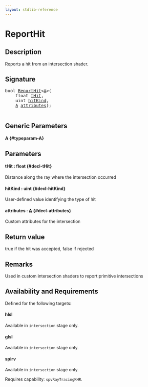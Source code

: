 ```yaml
---
layout: stdlib-reference
---
```


# ReportHit

## Description



Reports a hit from an intersection shader.

## Signature 

<pre>
<span class="code_keyword">bool</span> <a href="/stdlib-reference/global-decls/reporthit-06">ReportHit</a>&lt;<a href="/stdlib-reference/global-decls/reporthit-06#typeparam-A" class="code_type">A</a>&gt;(
    <span class="code_keyword">float</span> <a href="/stdlib-reference/global-decls/reporthit-06#decl-tHit" class="code_param">tHit</a>,
    <span class="code_keyword">uint</span> <a href="/stdlib-reference/global-decls/reporthit-06#decl-hitKind" class="code_param">hitKind</a>,
    <a href="/stdlib-reference/global-decls/reporthit-06#typeparam-A" class="code_type">A</a> <a href="/stdlib-reference/global-decls/reporthit-06#decl-attributes" class="code_param">attributes</a>);

</pre>

## Generic Parameters

#### A {#typeparam-A}

## Parameters

#### tHit  : float {#decl-tHit}
Distance along the ray where the intersection occurred

#### hitKind  : uint {#decl-hitKind}
User-defined value identifying the type of hit

#### attributes  : [A](/stdlib-reference/global-decls/reporthit-06#typeparam-A) {#decl-attributes}
Custom attributes for the intersection


## Return value
true if the hit was accepted, false if rejected

## Remarks
Used in custom intersection shaders to report primitive intersections


## Availability and Requirements

Defined for the following targets:

#### hlsl
Available in `intersection` stage only.

#### glsl
Available in `intersection` stage only.

#### spirv
Available in `intersection` stage only.

Requires capability: `spvRayTracingKHR`.


